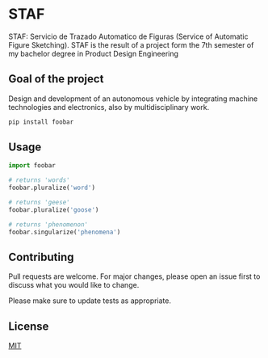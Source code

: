 # STAF

STAF: Servicio de Trazado Automatico de Figuras (Service of Automatic Figure Sketching).
STAF is the result of a project form the 7th semester of my bachelor degree in Product Design Engineering

## Goal of the project

Design and development of an autonomous vehicle by integrating machine technologies and electronics, also by multidisciplinary work.

```bash
pip install foobar
```

## Usage

```python
import foobar

# returns 'words'
foobar.pluralize('word')

# returns 'geese'
foobar.pluralize('goose')

# returns 'phenomenon'
foobar.singularize('phenomena')
```

## Contributing

Pull requests are welcome. For major changes, please open an issue first to discuss what you would like to change.

Please make sure to update tests as appropriate.

## License

[MIT](https://choosealicense.com/licenses/mit/)
